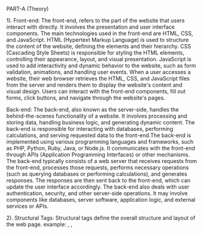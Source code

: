 PART-A (Theory)

1). 
Front-end:
The front-end, refers to the part of the website that users interact with directly. It involves the presentation and user interface components. The main technologies used in the front-end are HTML, CSS, and JavaScript.
HTML (Hypertext Markup Language) is used to structure the content of the website, defining the elements and their hierarchy. CSS (Cascading Style Sheets) is responsible for styling the HTML elements, controlling their appearance, layout, and visual presentation. JavaScript is used to add interactivity and dynamic behavior to the website, such as form validation, animations, and handling user events.
When a user accesses a website, their web browser retrieves the HTML, CSS, and JavaScript files from the server and renders them to display the website's content and visual design. Users can interact with the front-end components, fill out forms, click buttons, and navigate through the website's pages.

Back-end:
The back-end, also known as the server-side, handles the behind-the-scenes functionality of a website. It involves processing and storing data, handling business logic, and generating dynamic content. The back-end is responsible for interacting with databases, performing calculations, and serving requested data to the front-end.The back-end is implemented using various programming languages and frameworks, such as PHP, Python, Ruby, Java, or Node.js. It communicates with the front-end through APIs (Application Programming Interfaces) or other mechanisms.
The back-end typically consists of a web server that receives requests from the front-end, processes those requests, performs necessary operations (such as querying databases or performing calculations), and generates responses. The responses are then sent back to the front-end, which can update the user interface accordingly.
The back-end also deals with user authentication, security, and other server-side operations. It may involve components like databases, server software, application logic, and external services or APIs.


2).
Structural Tags:
  Structural tags define the overall structure and layout of the web page.
  example: <html>, <head>, <title>, <body>
Heading Tags: 
  Heading tags define various levels of headings on a page, from the main heading (h1) to subheadings (h2, h3, ....)
  example: <h1>Main Heading</h1>, <h2>Subheading</h2>
Paragraph Tags:
  Paragraph tags define paragraphs of text.
  example: <p>This is a paragraph.</p>
Link Tags:
  Link tags define hyperlinks to other web pages or resources.
  example: <a href="https://www.google.com">google</a>
Image Tags:
  Image tags define and display images on a web page.
  example: <img src="image.jpg" alt="image">
Form Tags:
  Form tags define interactive forms for user input, such as text fields, checkboxes, and buttons.
  example: 
   <form>
     <label for="name">Name:</label>
     <input type="text" id="name">
     <button type="submit">Submit</button>
   </form>
Table Tags:
  Table tags define tables to display tabular data.
  example: 
    <table>
      <tr>
         <th>Header 1</th>
         <th>Header 2</th>
      </tr>
      <tr>
         <td>Data 1</td>
         <td>Data 2</td>
      </tr>
    </table>
List Tags:
  List tags define ordered (numbered) and unordered (bullet) lists.
  example: 
<ul>
  <li>Item 1</li>
  <li>Item 2</li>
</ul>
<ol>
  <li>Item 1</li>
  <li>Item 2</li>
</ol>


3).
The Virtual DOM (VDOM) is a concept used in frameworks like React.js to optimize the process of updating user interfaces. It works by creating a virtual representation of the actual DOM, which is a tree-like structure representing the elements in an HTML document. 
When a component's state changes, a new Virtual DOM tree is created. The framework then compares this new tree with the previous one to identify the differences, a process known as diffing. Only the necessary changes are determined and applied to the actual DOM, minimizing performance impact.
The framework generates a patch that represents the required changes to be made to the actual DOM. This patch is then applied, updating the necessary elements and properties. This approach reduces the number of direct DOM manipulations, leading to faster and more efficient updates.
The Virtual DOM ensures that the UI stays in sync with the component's state, resulting in a smoother user experience. It abstracts the complexities of DOM manipulation and allows developers to write declarative code, leaving the optimization to the framework.
Overall, the Virtual DOM provides an abstraction layer that allows developers to write declarative code while the framework handles the efficient rendering of the user interface. It improves rendering efficiency, reduces performance overhead, and results in a smoother user experience in web applications.


4).

MySQL:
1. Data Model: MySQL follows a structured, tabular data model based on predefined schemas and relationships.
2. Query Language: MySQL uses SQL (Structured Query Language) as the standard language for managing and querying relational databases.
3. ACID Compliance: MySQL emphasizes ACID (Atomicity, Consistency, Isolation, Durability) compliance, ensuring data integrity and transactional consistency.
4. Data Relationships: MySQL is well-suited for handling complex data relationships using joins and foreign keys, allowing for efficient data retrieval across multiple tables.
5. Use Cases: MySQL is commonly used for applications that require structured data, strict consistency, and complex queries, such as e-commerce platforms, banking systems, and content management systems.

NoSQL:
1. Data Model: NoSQL databases have a flexible or schema-less data model, allowing for dynamic and unstructured data storage.
2. Query Language: NoSQL databases use various query languages or APIs specific to their data model, such as MongoDB's query language or Cassandra Query Language (CQL).
3. Scalability: NoSQL databases excel at horizontal scalability, distributing data across multiple servers for improved performance and handling large-scale data.
4. Data Relationships: NoSQL databases often sacrifice strict data relationships in favor of high performance and scalability. They typically store related data together within a single document or distribute data across multiple nodes.
5. Use Cases: NoSQL databases are commonly used for handling large volumes of unstructured or semi-structured data, real-time data processing, and scenarios where scalability and flexibility are crucial, such as social media analytics, IoT applications, and recommendation engines.


5).
MySQL is a popular open-source relational database management system (RDBMS) known for its reliability, scalability, and ease of use. It follows the relational data model, storing data in tables with predefined schemas. MySQL uses SQL (Structured Query Language) as its query language, making it compatible with various programming languages and frameworks. It offers features such as transactions, indexes, and stored procedures, ensuring data integrity and performance optimization. MySQL is widely used in web development, e-commerce, content management systems, and many other applications where structured data management is essential. It has a large and active community, providing support, resources, and frequent updates. Additionally, MySQL offers different editions, including the open-source Community Edition and commercial Enterprise Edition, catering to various requirements and budgets. MySQL offers robust security features, including user authentication, encryption, and access control. It supports SSL/TLS connections for secure data transmission and has mechanisms to prevent unauthorized access and SQL injection attacks.MySQL integrates well with various programming languages, frameworks, and tools. It has connectors and APIs for languages such as PHP, Python, Java, and more, enabling seamless interaction and data manipulation from different application environments.
   




